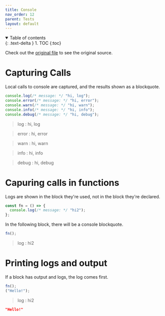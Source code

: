 ```yaml
---
title: Console
nav_order: 12
parent: Tests
layout: default
---
```


<details open markdown="block">
  <summary>
    Table of contents
  </summary>
  {: .text-delta }
1. TOC
{:toc}
</details>

Check out the [original file](https://github.com/lucasavila00/eval-md/tree/main/eval-mds/tests/console.md) to see the original source.

# Capturing Calls

Local calls to console are captured, and the results shown as a blockquote.

```ts
console.log(/* message: */ "hi, log");
console.error(/* message: */ "hi, error");
console.warn(/* message: */ "hi, warn");
console.info(/* message: */ "hi, info");
console.debug(/* message: */ "hi, debug");
```

> log : hi, log

> error : hi, error

> warn : hi, warn

> info : hi, info

> debug : hi, debug

# Capuring calls in functions

Logs are shown in the block they're used, not in the block they're declared.

```ts
const fn = () => {
  console.log(/* message: */ "hi2");
};
```

In the following block, there will be a console blockquote.

```ts
fn();
```

> log : hi2

# Printing logs and output

If a block has output and logs, the log comes first.

```ts
fn();
("Hello!");
```

> log : hi2

```json
"Hello!"
```
